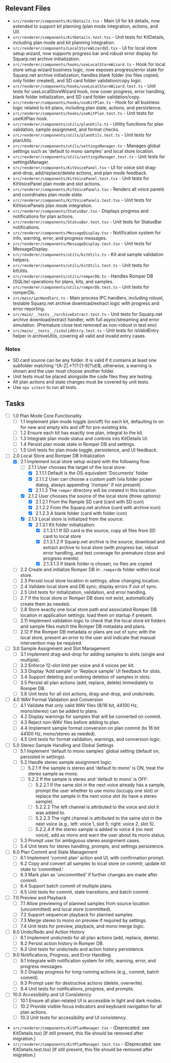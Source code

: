 ## Relevant Files

- `src/renderer/components/KitDetails.tsx` - Main UI for kit details, now extended to support kit planning (plan mode integration, actions, and UI).
- `src/renderer/components/KitDetails.test.tsx` - Unit tests for KitDetails, including plan mode and kit planning integration.
- `src/renderer/components/LocalStoreWizardUI.tsx` - UI for local store setup wizard, now supports progress bar and robust error display for Squarp.net archive initialization.
- `src/renderer/components/hooks/useLocalStoreWizard.ts` - Hook for local store setup wizard business logic, now exposes progress/error state for Squarp.net archive initialization, handles blank folder (no files copied, only folder created), and SD card folder validation/copy logic.
- `src/renderer/components/hooks/useLocalStoreWizard.test.ts` - Unit tests for useLocalStoreWizard hook, now cover progress, error handling, blank folder initialization, and SD card folder validation/copy.
- `src/renderer/components/hooks/useKitPlan.ts` - Hook for all business logic related to kit plans, including plan state, actions, and persistence.
- `src/renderer/components/hooks/useKitPlan.test.ts` - Unit tests for useKitPlan hook.
- `src/renderer/components/utils/planUtils.ts` - Utility functions for plan validation, sample assignment, and format checks.
- `src/renderer/components/utils/planUtils.test.ts` - Unit tests for planUtils.
- `src/renderer/components/utils/settingsManager.ts` - Manages global settings such as 'default to mono samples' and local store location.
- `src/renderer/components/utils/settingsManager.test.ts` - Unit tests for settingsManager.
- `src/renderer/components/KitVoicePanel.tsx` - UI for voice slot drag-and-drop, add/replace/delete actions, and plan mode feedback.
- `src/renderer/components/KitVoicePanel.test.tsx` - Unit tests for KitVoicePanel plan mode and slot actions.
- `src/renderer/components/KitVoicePanels.tsx` - Renders all voice panels and coordinates plan mode state.
- `src/renderer/components/KitVoicePanels.test.tsx` - Unit tests for KitVoicePanels plan mode integration.
- `src/renderer/components/StatusBar.tsx` - Displays progress and notifications for plan actions.
- `src/renderer/components/StatusBar.test.tsx` - Unit tests for StatusBar notifications.
- `src/renderer/components/MessageDisplay.tsx` - Notification system for info, warning, error, and progress messages.
- `src/renderer/components/MessageDisplay.test.tsx` - Unit tests for MessageDisplay.
- `src/renderer/components/utils/kitUtils.ts` - Kit and sample validation helpers.
- `src/renderer/components/utils/kitUtils.test.ts` - Unit tests for kitUtils.
- `src/renderer/components/utils/romperDb.ts` - Handles Romper DB (SQLite) operations for plans, kits, and samples.
- `src/renderer/components/utils/romperDb.test.ts` - Unit tests for romperDb.
- `src/main/ipcHandlers.ts` - Main process IPC handlers, including robust, testable Squarp.net archive download/extract logic with progress and error reporting.
- `src/main/__tests__/archiveExtract.test.ts` - Unit tests for Squarp.net archive download/extract handler, with full async/streaming and error simulation. (Premature close test removed as non-robust in test env)
- `src/main/__tests__/isValidEntry.test.ts` - Unit tests for isValidEntry helper in archiveUtils, covering all valid and invalid entry cases.

### Notes

- SD card source can be any folder. It is valid if it contains at least one subfolder matching ^[A-Z].*?(?:[1-9]?\d)$; otherwise, a warning is shown and the user must choose another folder.
- Unit tests must be placed alongside the code files they are testing.
- All plan actions and state changes must be covered by unit tests.
- Use `npx vitest` to run all tests.

## Tasks

- [ ] 1.0 Plan Mode Core Functionality
  - [ ] 1.1 Implement plan mode toggle (on/off) for each kit, defaulting to on for new and empty kits and off for pre-existing kits.
  - [ ] 1.2 Ensure each kit has exactly one plan, integral to the kit.
  - [ ] 1.3 Integrate plan mode status and controls into KitDetails UI.
  - [ ] 1.4 Persist plan mode state in Romper DB and settings.
  - [ ] 1.5 Unit tests for plan mode toggle, persistence, and UI feedback.

- [ ] 2.0 Local Store and Romper DB Initialization
  - [x] 2.1 Implement local store setup wizard with the following flow:
    - [ ] 2.1.1 User chooses the target of the local store:
      - [x] 2.1.1.1 Default is the OS-equivalent 'Documents' folder
      - [x] 2.1.1.2 User can choose a custom path (via folder picker dialog, always appending '/romper' if not present)
      - [x] 2.1.1.3 The `romper` directory will be created in this location
    - [x] 2.1.2 User chooses the source of the local store (three options):
      - [x] 2.1.2.1 From the Rample SD card (card with SD icon)
      - [x] 2.1.2.2 From the Squarp.net archive (card with archive icon)
      - [x] 2.1.2.3 A blank folder (card with folder icon)
    - [x] 2.1.3 Local store is initialized from the source:
      - [x] 2.1.3.1 Kit folder initialization:
        - [x] 2.1.3.1.1 If SD card is the source, copy all files from SD card to local store
        - [x] 2.1.3.1.2 If Squarp.net archive is the source, download and extract archive to local store (with progress bar, robust error handling, and test coverage for premature close and progress events)
        - [x] 2.1.3.1.3 If blank folder is chosen, no files are copied
  - [ ] 2.2 Create and initialize Romper DB in `.romperdb` folder within local store.
  - [ ] 2.3 Persist local store location in settings; allow changing location.
  - [ ] 2.4 Validate local store and DB sync; display errors if out of sync.
  - [ ] 2.5 Unit tests for initialization, validation, and error handling.
  - [ ] 2.7 If the local store or Romper DB does not exist, automatically create them as needed.
  - [ ] 2.8 Store exactly one local store path and associated Romper DB location in application settings; load them on startup if present.
  - [ ] 2.11 Implement validation logic to check that the local store kit folders and sample files match the Romper DB metadata and plans.
  - [ ] 2.12 If the Romper DB metadata or plans are out of sync with the local store, present an error to the user and indicate that manual intervention may be required.

- [ ] 3.0 Sample Assignment and Slot Management
  - [ ] 3.1 Implement drag-and-drop for adding samples to slots (single and multiple).
  - [ ] 3.2 Enforce 12-slot limit per voice and 4 voices per kit.
  - [ ] 3.3 Display 'Add sample' or 'Replace sample' UI feedback for slots.
  - [ ] 3.4 Support deleting and undoing deletion of samples in slots.
  - [ ] 3.5 Persist all plan actions (add, replace, delete) immediately to Romper DB.
  - [ ] 3.6 Unit tests for all slot actions, drag-and-drop, and undo/redo.

- [ ] 4.0 WAV Format Validation and Conversion
  - [ ] 4.1 Validate that only valid WAV files (8/16 bit, 44100 Hz, mono/stereo) can be added to plans.
  - [ ] 4.2 Display warnings for samples that will be converted on commit.
  - [ ] 4.3 Reject non-WAV files before adding to plan.
  - [ ] 4.4 Implement sample format conversion on plan commit (to 16 bit 44100 Hz, mono/stereo as needed).
  - [ ] 4.5 Unit tests for format validation, warnings, and conversion logic.

- [ ] 5.0 Stereo Sample Handling and Global Settings
  - [ ] 5.1 Implement 'default to mono samples' global setting (default on, persisted in settings).
  - [ ] 5.2 Handle stereo sample assignment logic:
    - [ ] 5.2.1 If the sample is stereo and 'default to mono' is ON, treat the stereo sample as mono.
    - [ ] 5.2.2 If the sample is stereo and 'default to mono' is OFF:
      - [ ] 5.2.2.1 If the same slot in the next voice already has a sample, prompt the user whether to use mono (occupy one slot) or replace the sample in the next voice slot (to have a stereo sample).
      - [ ] 5.2.2.2 The left channel is attributed to the voice and slot it was added to.
      - [ ] 5.2.2.3 The right channel is attributed to the same slot in the next voice (e.g., left: voice 1, slot 5; right: voice 2, slot 5).
      - [ ] 5.2.2.4 If the stereo sample is added to voice 4 (no next voice), add as mono and warn the user about its mono status.
  - [ ] 5.3 Prompt user for ambiguous stereo assignment cases.
  - [ ] 5.4 Unit tests for stereo handling, prompts, and settings persistence.

- [ ] 6.0 Plan Commit and State Management
  - [ ] 6.1 Implement 'commit plan' action and UI, with confirmation prompt.
  - [ ] 6.2 Copy and convert all samples to local store on commit; update kit state to 'committed.'
  - [ ] 6.3 Mark plan as 'uncommitted' if further changes are made after commit.
  - [ ] 6.4 Support batch commit of multiple plans.
  - [ ] 6.5 Unit tests for commit, state transitions, and batch commit.

- [ ] 7.0 Preview and Playback
  - [ ] 7.1 Allow previewing of planned samples from source location (uncommitted) and local store (committed).
  - [ ] 7.2 Support sequencer playback for planned samples.
  - [ ] 7.3 Merge stereo to mono on preview if required by settings.
  - [ ] 7.4 Unit tests for preview, playback, and mono merge logic.

- [ ] 8.0 Undo/Redo and Action History
  - [ ] 8.1 Implement undo/redo for all plan actions (add, replace, delete).
  - [ ] 8.2 Persist action history in Romper DB.
  - [ ] 8.3 Unit tests for undo/redo and action history persistence.

- [ ] 9.0 Notifications, Progress, and Error Handling
  - [ ] 9.1 Integrate with notification system for info, warning, error, and progress messages.
  - [ ] 9.2 Display progress for long-running actions (e.g., commit, batch commit).
  - [ ] 9.3 Prompt user for destructive actions (delete, overwrite).
  - [ ] 9.4 Unit tests for notifications, progress, and prompts.

- [ ] 10.0 Accessibility and UI Consistency
  - [ ] 10.1 Ensure all plan-related UI is accessible in light and dark modes.
  - [ ] 10.2 Provide visible focus indicators and keyboard navigation for all plan actions.
  - [ ] 10.3 Unit tests for accessibility and UI consistency.

- `src/renderer/components/KitPlanManager.tsx` - (Deprecated: see KitDetails.tsx) [If still present, this file should be removed after migration.]
- `src/renderer/components/KitPlanManager.test.tsx` - (Deprecated: see KitDetails.test.tsx) [If still present, this file should be removed after migration.]
